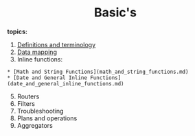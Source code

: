 <div align="center">

# Basic's
</div>


__topics:__

  1. [Definitions and terminology](definitions_and_terminology.md)
  2. [Data mapping](data_mapping.md)
  3. Inline functions:
     
    * [Math and String Functions](math_and_string_functions.md)
    * [Date and General Inline Functions](date_and_general_inline_functions.md)
     
  5. Routers
  6. Filters
  7. Troubleshooting
  8. Plans and operations
  9. Aggregators


